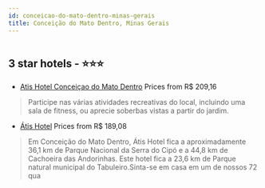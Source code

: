 ```yaml
---
id: conceicao-do-mato-dentro-minas-gerais
title: Conceição do Mato Dentro, Minas Gerais
---
```


<center><img src="https://i.travelapi.com/hotels/37000000/36180000/36176100/36176019/100ede8d_b.jpg" alt="" /></center>


##  3 star hotels - ⭐️⭐️⭐️

-    [Atis Hotel Conceiçao do Mato Dentro](https://www.hurb.com/br/aud/https://www.hurb.com/br/hotels/conceicao-do-mato-dentro/atis-hotel-conceicao-do-mato-dentro-HT-634D?cmp=18055) Prices from R$ 209,16
   > Participe nas várias atividades recreativas do local, incluindo uma sala de fitness, ou aprecie soberbas vistas a partir do jardim.
-    [Átis Hotel](https://www.hurb.com/br/aud/https://www.hurb.com/br/hotels/conceicao-do-mato-dentro/atis-hotel-HT-PS2F?cmp=18055) Prices from R$ 189,08
   > Em Conceição do Mato Dentro, Átis Hotel fica a aproximadamente 36,1 km de Parque Nacional da Serra do Cipó e a 44,8 km de Cachoeira das Andorinhas.  Este hotel fica a 23,6 km de Parque natural municipal do Tabuleiro.Sinta-se em casa em um de nossos 72 qua
